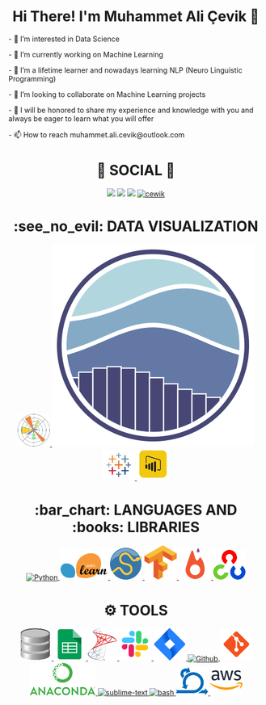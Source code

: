 <div> <h1 align="center"> Hi There! I'm Muhammet Ali Çevik 👋 </h1> </div>
<p>- 👀 I’m interested in Data Science</p>
<p>- 🔭 I’m currently working on Machine Learning</p>
<p>- 🌱 I’m a lifetime learner and nowadays learning NLP (Neuro Linguistic Programming)</p>
<p>- 💞️ I’m looking to collaborate on Machine Learning projects</p>
<p>- 💬 I will be honored to share my experience and knowledge with you and always be eager to learn what you will offer</p>
<p>- 📫 How to reach muhammet.ali.cevik@outlook.com </p>

<div> <h1 align="center"> 👨 SOCIAL 👩 </h1> 
<p align="center">
<a href="https://www.linkedin.com/in/muhammet-ali-cevik"/><img src="https://img.shields.io/badge/linkedin-%230077B5.svg?&style=for-the-badge&logo=linkedin&logoColor=white" /></a>
<a href="mailto:cewik0770@gmail.com"><img src="https://img.shields.io/badge/gmail-f1f2f6.svg?&style=for-the-badge&logo=gmail&logoColor=red" /></a>
<a href="https://-...-.medium.com"><img src="https://img.shields.io/badge/%20-medium-black?&style=for-the-badge&logoColor=white" /></a>
<a href="#"><img src="https://komarev.com/ghpvc/?username=cewik" alt="cewik" height="30"/></a>
</p></div>

<div align="center"> <h1 align="center"> :see_no_evil: DATA VISUALIZATION </h1> </div>
<p align="center">
<a href="#" target="_blank"> <img src="https://github.com/cewik/cewik/blob/main/icons/pngegg%20(1).png"/> </a> 
<a href="#" target="_blank"> <img src="https://github.com/cewik/cewik/blob/main/icons/seaborn.png" /> </a>    
<a href="#" target="_blank"> <img src="https://github.com/cewik/cewik/blob/main/icons/pngegg%20(22).png"/> </a>  
<a href="#" target="_blank"> <img src="https://github.com/cewik/cewik/blob/main/icons/pngegg%20(24).png"/> </a>   
  
<div align="center"> <h1 align="center">:bar_chart: LANGUAGES AND :books: LIBRARIES </h1> </div>
<p align="center">
<a href="#" target="_blank"> <img align="center" src="https://download.logo.wine/logo/Python_(programming_language)/Python_(programming_language)-Logo.wine.png" alt="Python" height="64"/> </a>
<a href="#" target="_blank"> <img src="https://github.com/cewik/cewik/blob/main/icons/pngegg%20(20).png"/> </a>   
<a href="#" target="_blank"> <img src="https://github.com/cewik/cewik/blob/main/icons/pngegg%20(2).png"/> </a>                                                                  
<a href="#" target="_blank"> <img src="https://github.com/cewik/cewik/blob/main/icons/pngegg%20(4).png"/> </a> 
<a href="#" target="_blank"> <img src="https://github.com/cewik/cewik/blob/main/icons/pngegg%20(10).png"/> </a>
<a href="#" target="_blank"> <img src="https://github.com/cewik/cewik/blob/main/icons/pngegg%20(17).png"/> </a>  
</p>

<div align="center"> <h1 align="center"> ⚙ TOOLS </h1> </div>
<p align="center">
<a href="#" target="_blank"> <img src="https://github.com/cewik/cewik/blob/main/icons/pngegg%20(5).png"/> </a> 
<a href="#" target="_blank"> <img src="https://github.com/cewik/cewik/blob/main/icons/pngegg%20(12).png"/> </a>  
<a href="#" target="_blank"> <img src="https://github.com/cewik/cewik/blob/main/icons/pngegg%20(18).png"/> </a>  
<a href="#" target="_blank"> <img src="https://github.com/cewik/cewik/blob/main/icons/icons8-slack-new-64.png"/> </a>                                                         
<a href="#" target="_blank"> <img src="https://github.com/cewik/cewik/blob/main/icons/icons8-jira-64.png"/> </a>                  
<a href="#" target="_blank"> <img align="center" src="https://www.vectorlogo.zone/logos/github/github-icon.svg" alt="Github" height="64"/> </a> 
<a href="#" target="_blank"> <img src="https://github.com/cewik/cewik/blob/main/icons/icons8-git-64.png"/> </a>
<a href="#" target="_blank"> <img src="https://github.com/cewik/cewik/blob/main/icons/pngegg%20(21).png"/> </a>
<a href="#" target="_blank"> <img src="https://cdn.icon-icons.com/icons2/1381/PNG/512/sublimetext_94866.png" alt="sublime-text" height="64"/> </a>
<a href="#" target="_blank"> <img src="https://www.vectorlogo.zone/logos/gnu_bash/gnu_bash-icon.svg" alt="bash" height="64"/> </a>
<a href="#" target="_blank"> <img src="https://github.com/cewik/cewik/blob/main/icons/pngegg%20(7).png"/> </a>  
<a href="#" target="_blank"> <img src="https://github.com/cewik/cewik/blob/main/icons/icons8-amazon-web-services-64.png"/> </a>                                                 <div>                                                                                                                                                                             
